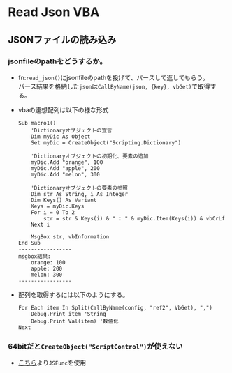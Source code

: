 # Read Json VBA

## JSONファイルの読み込み
### jsonfileのpathをどうするか。
  - fn:`read_json()`にjsonfileのpathを投げて、パースして返してもらう。</br>
    パース結果を格納した`json`は`CallByName(json, {key}, vbGet)`で取得する。

  - vbaの連想配列は以下の様な形式
    ```
    Sub macro1()
        'Dictionaryオブジェクトの宣言
        Dim myDic As Object
        Set myDic = CreateObject("Scripting.Dictionary")
        
        'Dictionaryオブジェクトの初期化、要素の追加
        myDic.Add "orange", 100
        myDic.Add "apple", 200
        myDic.Add "melon", 300
        
        'Dictionaryオブジェクトの要素の参照
        Dim str As String, i As Integer
        Dim Keys() As Variant
        Keys = myDic.Keys
        For i = 0 To 2
            str = str & Keys(i) & " : " & myDic.Item(Keys(i)) & vbCrLf
        Next i
        
        MsgBox str, vbInformation
    End Sub
    -----------------
    msgbox結果:
        orange: 100
        apple: 200
        melon: 300
    -----------------
    ```
  - 配列を取得するには以下のようにする。
    ```
    For Each item In Split(CallByName(config, "ref2", VbGet), ",")
        Debug.Print item 'String
        Debug.Print Val(item) '数値化
    Next
    ```
    
### 64bitだと`CreateObject("ScriptControl")`が使えない
  - [こちら](https://qiita.com/nukie_53/items/297e524bcc8e43f9b5d1)より`JSFunc`を使用